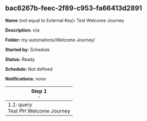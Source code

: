 ## bac6267b-feec-2f89-c953-fa66413d2891

**Name** (not equal to External Key)**:** Test Welcome Journey

**Description:** n/a

**Folder:** my automations/Welcome Journey/

**Started by:** Schedule

**Status:** Ready

**Schedule:** Not defined

**Notifications:** _none_


| Step 1<br>_<small>-</small>_ |
| --- |
| _1.1: query_<br>Test PH Welcome Journey |
